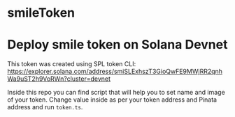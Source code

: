 # smileToken

# Deploy smile token on Solana Devnet
This token was created using SPL token CLI: https://explorer.solana.com/address/smiSLExhszT3GioQwFE9MWjRR2qnhWa9uST2h9VoRWn?cluster=devnet

Inside this repo you can find script that will help you to set name and image of your token. Change value inside as per your token address and Pinata address 
and run `token.ts`.
